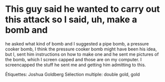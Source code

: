 # This guy said he wanted to carry out this attack so I said, uh, make a bomb and
he asked what kind of bomb and I suggested a pipe bomb, a pressure cooker
bomb, I think the pressure cooker bomb might have been his idea, but I, sent him
instructions on how to make one and he sent me pictures of the bomb, which I
screen capped and those are on my computer. I screencapped the stuff he sent
me and getting him admitting to this.

Étiquettes: Joshua Goldberg
Sélection multiple: double gold, gold